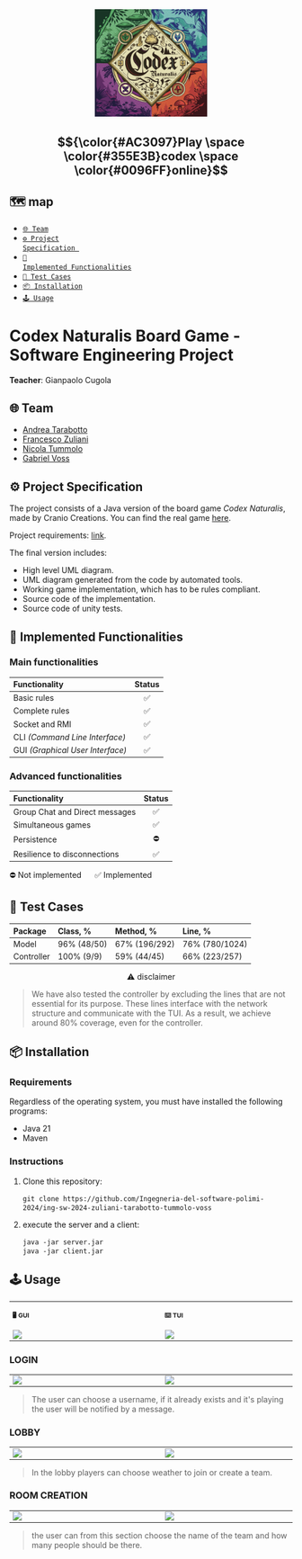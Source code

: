 
<div align="center">

<img src="https://github.com/Ingegneria-del-software-polimi-2024/ing-sw-2024-zuliani-tarabotto-tummolo-voss/blob/main/screenshots/cover.png?raw=true" alt="drawing" width="200"/>

<h2>  $${\color{#AC3097}Play \space \color{#355E3B}codex \space \color{#0096FF}online}$$ </h2>




</div>

## 🗺️ map 
- [<code>🌐 Team</code>](#-team)
- [<code>⚙️ Project Specification </code>](#%EF%B8%8F-project-specification)
- [<code>🚦️ Implemented Functionalities</code>](#%EF%B8%8F-implemented-functionalities)
- [<code>📝 Test Cases</code>](#-test-cases)
- [<code>📦 Installation</code>](#-installation)
- [<code>🕹 Usage</code>](#-usage)

# Codex Naturalis Board Game - Software Engineering Project

**Teacher**: Gianpaolo Cugola

## 🌐 Team
* [Andrea Tarabotto](https://github.com/andrea-809)
* [Francesco Zuliani](https://github.com/francescomartino2002)
* [Nicola Tummolo](https://github.com/NTum07)
* [Gabriel Voss](https://github.com/voss01)

## ⚙️ Project Specification

The project consists of a Java version of the board game *Codex Naturalis*, made by Cranio Creations. You can find the real game [here](https://www.craniocreations.it/prodotto/codex-naturalis).

Project requirements: [link](https://github.com/Ingegneria-del-software-polimi-2024/ing-sw-2024-zuliani-tarabotto-tummolo-voss/blob/main/requirements.pdf?raw=true).

The final version includes:
* High level UML diagram.
* UML diagram generated from the code by automated tools.
* Working game implementation, which has to be rules compliant.
* Source code of the implementation.
* Source code of unity tests.

## 🚦️ Implemented Functionalities

### Main functionalities
| Functionality                    | Status |
|:---------------------------------|:------:|
| Basic rules                      |   ✅    |
| Complete rules                   |   ✅    |
| Socket and RMI                           |   ✅    |
| CLI _(Command Line Interface)_   |   ✅    |
| GUI _(Graphical User Interface)_ |   ✅    |

### Advanced functionalities
| Functionality                | Status |
|:-----------------------------|:------:|
| Group Chat and Direct messages         |   ✅      |
| Simultaneous games           |   ✅    |
| Persistence                  | ⛔      |
| Resilience to disconnections |   ✅     |

⛔ Not implemented &nbsp;&nbsp;&nbsp;&nbsp; ✅ Implemented

## 📝 Test Cases
| Package    | Class, %     | Method, %     | Line, %       |
|:-----------|:-------------|:--------------|:--------------|
| Model      | 96% (48/50) | 67% (196/292) | 76% (780/1024) |
| Controller | 100% (9/9)   | 59% (44/45)   | 66% (223/257) |

<p align="center">⚠️ disclaimer </p>

> We have also tested the controller by excluding the lines that are not essential for its purpose. These lines interface with the network structure and communicate with the TUI. As a result, we achieve around 80% coverage, even for the controller.
## 📦 Installation

### Requirements

Regardless of the operating system, you must have installed the following programs:
- Java 21
- Maven


### Instructions
1. Clone this repository:
    ```shell
   git clone https://github.com/Ingegneria-del-software-polimi-2024/ing-sw-2024-zuliani-tarabotto-tummolo-voss
   ```


2. execute the server and a client:
    ```shell
    java -jar server.jar
    java -jar client.jar
    ```
## 🕹 Usage
<div class="table-devenvironment">
  <table style="font-size: 11px">
  <tr>
  <td valign="top" width="50%">
  
  #### 🖥️ GUI
  
<img src="https://github.com/Ingegneria-del-software-polimi-2024/ing-sw-2024-zuliani-tarabotto-tummolo-voss/blob/main/screenshots/GUI_gameBoard.png?raw=true" width="260" align="right" />
  
  </td>
  <td valign="top" width="50%">
  
  #### ⌨️ TUI
  
<img src="https://github.com/Ingegneria-del-software-polimi-2024/ing-sw-2024-zuliani-tarabotto-tummolo-voss/blob/main/screenshots/TUI_gameBoard.png?raw=true" width="260" align="right" />
  



  </td>
  </tr>
  </table>
</div>

### LOGIN
<div class="table-devenvironment">
  <table style="font-size: 11px">
  <tr>
  <td valign="top" width="50%">
<img src="https://github.com/Ingegneria-del-software-polimi-2024/ing-sw-2024-zuliani-tarabotto-tummolo-voss/blob/main/screenshots/Welcome.png?raw=true" width="260" align="right" />
  
  </td>
  <td valign="top" width="50%"> 
<img src="https://github.com/Ingegneria-del-software-polimi-2024/ing-sw-2024-zuliani-tarabotto-tummolo-voss/blob/main/screenshots/TUI_gameBoard.png?raw=true" width="260" align="right" />
  



  </td>
  </tr>
  </table>
</div>


> The user can choose a username, if it already exists and it's playing the user will be notified by a message.

### LOBBY
<div class="table-devenvironment">
  <table style="font-size: 11px">
  <tr>
  <td valign="top" width="50%">
<img src="https://github.com/Ingegneria-del-software-polimi-2024/ing-sw-2024-zuliani-tarabotto-tummolo-voss/blob/main/screenshots/lobby.png?raw=true" width="260" align="right" />
  
  </td>
  <td valign="top" width="50%"> 
<img src="https://github.com/Ingegneria-del-software-polimi-2024/ing-sw-2024-zuliani-tarabotto-tummolo-voss/blob/main/screenshots/TUI_gameBoard.png?raw=true" width="260" align="right" />
  



  </td>
  </tr>
  </table>
</div>

> In the lobby players can choose weather to join or create a team.

### ROOM CREATION
<div class="table-devenvironment">
  <table style="font-size: 11px">
  <tr>
  <td valign="top" width="50%">
<img src="https://github.com/Ingegneria-del-software-polimi-2024/ing-sw-2024-zuliani-tarabotto-tummolo-voss/blob/main/screenshots/game_creation.png?raw=true" width="260" align="right" />
  
  </td>
  <td valign="top" width="50%"> 
<img src="https://github.com/Ingegneria-del-software-polimi-2024/ing-sw-2024-zuliani-tarabotto-tummolo-voss/blob/main/screenshots/TUI_gameBoard.png?raw=true" width="260" align="right" />
  



  </td>
  </tr>
  </table>
</div>


> the user can from this section choose the name of the team and how many people should be there. 

